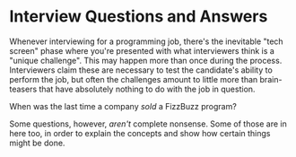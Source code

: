 # Interview Questions and Answers

Whenever interviewing for a programming job, there's the inevitable "tech screen"
phase where you're presented with what interviewers think is a "unique challenge".
This may happen more than once during the process. Interviewers claim these are
necessary to test the candidate's ability to perform the job, but often the
challenges amount to little more than brain-teasers that have absolutely nothing
to do with the job in question.

When was the last time a company _sold_ a FizzBuzz program?

Some questions, however, _aren't_ complete nonsense. Some of those are in here
too, in order to explain the concepts and show how certain things might be done.
